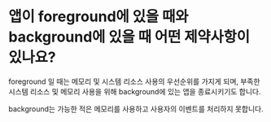 # 앱이 foreground에 있을 때와 background에 있을 때 어떤 제약사항이 있나요?

foreground 일 때는 메모리 및 시스템 리소스 사용의 우선순위를 가지게 되며, 부족한 시스템 리소스 및 메모리 사용을 위해 background에 있는 앱을 종료시키기도 합니다.

background는 가능한 적은 메모리를 사용하고 사용자의 이벤트를 처리하지 못합니다.